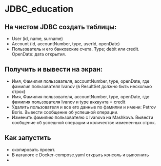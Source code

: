 # JDBC_education

## На чистом JDBC создать таблицы:

- User (id, name, surname)
- Account (id, accountNumber, type, userId, openDate)
- Пользователь и его банковские счета. Type; debit или credit. OpenDate: дата открытия.

## Получить и вывести на экран:

- Имя, Фамилия пользователя, accountNumber, type, openDate, где фамилия пользователя Ivanov (в ResultSet должно быть
  несколько строк)
- Имя, Фамилия пользователя, accountNumber, type, openDate, где фамилия пользователя Ivanov и type аккаунта = credit
- Удалить пользователя и все его данные по фамилии и имени: Petrov Boris. Вывести сообщение об успешной операции.
- Изменить фамилию пользователю с Ivanova на Mashkova. Вывести сообщение об успешной операции и количестве измененных
  строк.

## Как запустить
- скопировать проект.
- В каталоге с Docker-compose.yaml открыть консоль и выполнить 
- <docker-compse build>
